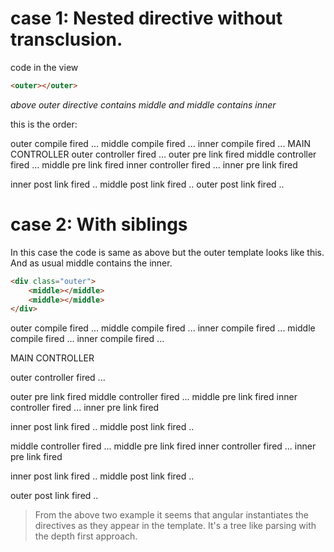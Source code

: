 # case 1: Nested directive without transclusion.

code in the view

```html
<outer></outer>
```

*above outer directive contains middle and middle contains inner*

this is the order:

outer compile fired ...
middle compile fired ...
inner compile fired ...
MAIN CONTROLLER
outer controller fired ...
outer pre link fired
middle controller fired ...
middle pre link fired
inner controller fired ...
inner pre link fired

inner post link fired ..
middle post link fired ..
outer post link fired ..

# case 2: With siblings

In this case the code is same as above but the outer template looks like this. And
as usual middle contains the inner.

```html
<div class="outer">
    <middle></middle>
    <middle></middle>
</div>
```

outer compile fired ...
middle compile fired ...
inner compile fired ...
middle compile fired ...
inner compile fired ...

MAIN CONTROLLER

outer controller fired ...

outer pre link fired
middle controller fired ...
middle pre link fired
inner controller fired ...
inner pre link fired

inner post link fired ..
middle post link fired ..

middle controller fired ...
middle pre link fired
inner controller fired ...
inner pre link fired

inner post link fired ..
middle post link fired ..

outer post link fired ..


> From the above two example it seems that angular instantiates the directives
> as they appear in the template. It's a tree like parsing with the depth first
> approach.
